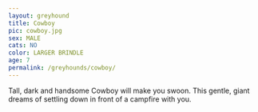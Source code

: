 ```yaml
---
layout: greyhound
title: Cowboy
pic: cowboy.jpg
sex: MALE
cats: NO
color: LARGER BRINDLE
age: 7
permalink: /greyhounds/cowboy/
---
```


Tall, dark and handsome Cowboy will make you swoon.  This gentle, giant dreams of settling down in front of a campfire
with you.
